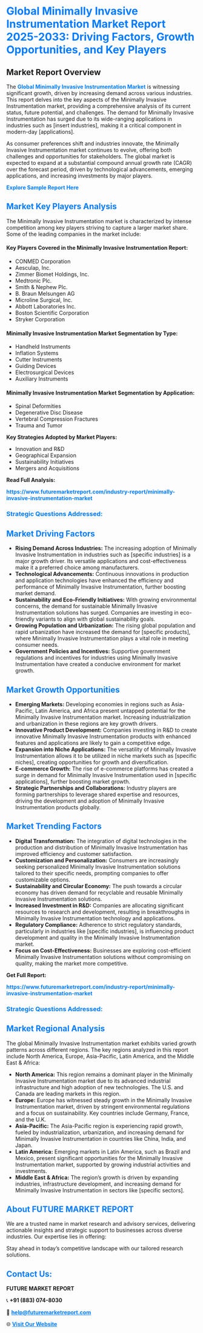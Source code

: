 <h1 style="color: #007BFF;">Global Minimally Invasive Instrumentation Market Report 2025-2033: Driving Factors, Growth Opportunities, and Key Players</h1>

<section id="overview">
<h2>Market Report Overview</h2>
<p>The <a href="https://www.futuremarketreport.com/industry-report/minimally-invasive-instrumentation-market" style="color: #007BFF; text-decoration: none;"><strong>Global Minimally Invasive Instrumentation Market</strong></a> is witnessing significant growth, driven by increasing demand across various industries. This report delves into the key aspects of the Minimally Invasive Instrumentation market, providing a comprehensive analysis of its current status, future potential, and challenges. The demand for Minimally Invasive Instrumentation has surged due to its wide-ranging applications in industries such as [insert industries], making it a critical component in modern-day [applications].</p>
<p>As consumer preferences shift and industries innovate, the Minimally Invasive Instrumentation market continues to evolve, offering both challenges and opportunities for stakeholders. The global market is expected to expand at a substantial compound annual growth rate (CAGR) over the forecast period, driven by technological advancements, emerging applications, and increasing investments by major players.</p>
</section>

<section id="overview">
<p><a href="https://www.futuremarketreport.com/request-sample/reportId=55587" style="color: #007BFF; text-decoration: none;"><strong>Explore Sample Report Here</strong></a></p>
</section>

<section id="key-players">
<h2 style="color: #007BFF;">Market Key Players Analysis</h2>
<p>The Minimally Invasive Instrumentation market is characterized by intense competition among key players striving to capture a larger market share. Some of the leading companies in the market include:</p>
<h4>Key Players Covered in the Minimally Invasive Instrumentation Report:</h4>
<ul><li>CONMED Corporation</li><li>Aesculap, Inc.</li><li>Zimmer Biomet Holdings, Inc.</li><li>Medtronic Plc.</li><li>Smith &amp; Nephew Plc.</li><li>B. Braun Melsungen AG</li><li>Microline Surgical, Inc.</li><li>Abbott Laboratories Inc.</li><li>Boston Scientific Corporation</li><li>Stryker Corporation</li></ul>
<h4>Minimally Invasive Instrumentation Market Segmentation by Type:</h4>
<ul><li>Handheld Instruments</li><li>Inflation Systems</li><li>Cutter Instruments</li><li>Guiding Devices</li><li>Electrosurgical Devices</li><li>Auxiliary Instruments</li></ul>

<h4>Minimally Invasive Instrumentation Market Segmentation by Application:</h4>
<ul><li>Spinal Deformities</li><li>Degenerative Disc Disease</li><li>Vertebral Compression Fractures</li><li>Trauma and Tumor</li></ul>
<p><strong>Key Strategies Adopted by Market Players:</strong></p>
<ul>
<li>Innovation and R&D</li>
<li>Geographical Expansion</li>
<li>Sustainability Initiatives</li>
<li>Mergers and Acquisitions</li>
</ul>
</section>

<section>
<p><strong>Read Full Analysis: </strong></p><a href="https://www.futuremarketreport.com/industry-report/minimally-invasive-instrumentation-market" style="color: #007BFF; text-decoration: none;"><strong>https://www.futuremarketreport.com/industry-report/minimally-invasive-instrumentation-market</strong></a>
<h3 style="color: #007BFF;">Strategic Questions Addressed:</h3>
</section>

<section id="driving-factors">
<h2 style="color: #007BFF;">Market Driving Factors</h2>
<ul>
<li><strong>Rising Demand Across Industries:</strong> The increasing adoption of Minimally Invasive Instrumentation in industries such as [specific industries] is a major growth driver. Its versatile applications and cost-effectiveness make it a preferred choice among manufacturers.</li>
<li><strong>Technological Advancements:</strong> Continuous innovations in production and application technologies have enhanced the efficiency and performance of Minimally Invasive Instrumentation, further boosting market demand.</li>
<li><strong>Sustainability and Eco-Friendly Initiatives:</strong> With growing environmental concerns, the demand for sustainable Minimally Invasive Instrumentation solutions has surged. Companies are investing in eco-friendly variants to align with global sustainability goals.</li>
<li><strong>Growing Population and Urbanization:</strong> The rising global population and rapid urbanization have increased the demand for [specific products], where Minimally Invasive Instrumentation plays a vital role in meeting consumer needs.</li>
<li><strong>Government Policies and Incentives:</strong> Supportive government regulations and incentives for industries using Minimally Invasive Instrumentation have created a conducive environment for market growth.</li>
</ul>
</section>

<section id="growth-opportunities">
<h2 style="color: #007BFF;">Market Growth Opportunities</h2>
<ul>
<li><strong>Emerging Markets:</strong> Developing economies in regions such as Asia-Pacific, Latin America, and Africa present untapped potential for the Minimally Invasive Instrumentation market. Increasing industrialization and urbanization in these regions are key growth drivers.</li>
<li><strong>Innovative Product Development:</strong> Companies investing in R&D to create innovative Minimally Invasive Instrumentation products with enhanced features and applications are likely to gain a competitive edge.</li>
<li><strong>Expansion into Niche Applications:</strong> The versatility of Minimally Invasive Instrumentation allows it to be utilized in niche markets such as [specific niches], creating opportunities for growth and diversification.</li>
<li><strong>E-commerce Growth:</strong> The rise of e-commerce platforms has created a surge in demand for Minimally Invasive Instrumentation used in [specific applications], further boosting market growth.</li>
<li><strong>Strategic Partnerships and Collaborations:</strong> Industry players are forming partnerships to leverage shared expertise and resources, driving the development and adoption of Minimally Invasive Instrumentation products globally.</li>
</ul>
</section>

<section id="trending-factors">
<h2 style="color: #007BFF;">Market Trending Factors</h2>
<ul>
<li><strong>Digital Transformation:</strong> The integration of digital technologies in the production and distribution of Minimally Invasive Instrumentation has improved efficiency and customer satisfaction.</li>
<li><strong>Customization and Personalization:</strong> Consumers are increasingly seeking personalized Minimally Invasive Instrumentation solutions tailored to their specific needs, prompting companies to offer customizable options.</li>
<li><strong>Sustainability and Circular Economy:</strong> The push towards a circular economy has driven demand for recyclable and reusable Minimally Invasive Instrumentation solutions.</li>
<li><strong>Increased Investment in R&D:</strong> Companies are allocating significant resources to research and development, resulting in breakthroughs in Minimally Invasive Instrumentation technology and applications.</li>
<li><strong>Regulatory Compliance:</strong> Adherence to strict regulatory standards, particularly in industries like [specific industries], is influencing product development and quality in the Minimally Invasive Instrumentation market.</li>
<li><strong>Focus on Cost-Effectiveness:</strong> Businesses are exploring cost-efficient Minimally Invasive Instrumentation solutions without compromising on quality, making the market more competitive.</li>
</ul>
</section>

<section>
<p><strong>Get Full Report: </strong></p><a href="https://www.futuremarketreport.com/industry-report/minimally-invasive-instrumentation-market" style="color: #007BFF; text-decoration: none;"><strong>https://www.futuremarketreport.com/industry-report/minimally-invasive-instrumentation-market</strong></a>
<h3 style="color: #007BFF;">Strategic Questions Addressed:</h3>
</section>


<section id="regional-analysis">
<h2 style="color: #007BFF;">Market Regional Analysis</h2>
<p>The global Minimally Invasive Instrumentation market exhibits varied growth patterns across different regions. The key regions analyzed in this report include North America, Europe, Asia-Pacific, Latin America, and the Middle East & Africa:</p>
<ul>
<li><strong>North America:</strong> This region remains a dominant player in the Minimally Invasive Instrumentation market due to its advanced industrial infrastructure and high adoption of new technologies. The U.S. and Canada are leading markets in this region.</li>
<li><strong>Europe:</strong> Europe has witnessed steady growth in the Minimally Invasive Instrumentation market, driven by stringent environmental regulations and a focus on sustainability. Key countries include Germany, France, and the U.K.</li>
<li><strong>Asia-Pacific:</strong> The Asia-Pacific region is experiencing rapid growth, fueled by industrialization, urbanization, and increasing demand for Minimally Invasive Instrumentation in countries like China, India, and Japan.</li>
<li><strong>Latin America:</strong> Emerging markets in Latin America, such as Brazil and Mexico, present significant opportunities for the Minimally Invasive Instrumentation market, supported by growing industrial activities and investments.</li>
<li><strong>Middle East & Africa:</strong> The region’s growth is driven by expanding industries, infrastructure development, and increasing demand for Minimally Invasive Instrumentation in sectors like [specific sectors].</li>
</ul>
</section>

<footer>
<h2 style="color: #007BFF;">About FUTURE MARKET REPORT</h2>
<p>We are a trusted name in market research and advisory services, delivering actionable insights and strategic support to businesses across diverse industries. Our expertise lies in offering:</p>

<p>Stay ahead in today’s competitive landscape with our tailored research solutions.</p>

<h2 style="color: #007BFF;">Contact Us:</h2>
<p><strong>FUTURE MARKET REPORT</strong></p>
<p>📞 <strong>+91 (883) 074-8030</strong></p>
<p>📧 <strong><a href="mailto:help@futuremarketreport.com" style="color: #007BFF;">help@futuremarketreport.com</a></strong></p>
<p>🌐 <strong><a href="https://www.futuremarketreport.com/" style="color: #007BFF;">Visit Our Website</a></strong></p>
</footer>